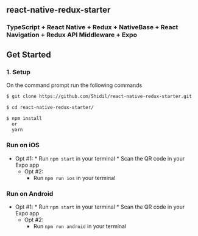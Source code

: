 
## react-native-redux-starter

### TypeScript + React Native + Redux + NativeBase + React Navigation + Redux API Middleware + Expo

## Get Started

### 1. Setup

On the command prompt run the following commands

```sh
$ git clone https://github.com/Shidil/react-native-redux-starter.git

$ cd react-native-redux-starter/

$ npm install
  or
  yarn
```

### Run on iOS

  * Opt #1:
		*	Run `npm start` in your terminal
		*	Scan the QR code in your Expo app
	*	Opt #2:
		*	Run `npm run ios` in your terminal

### Run on Android

  * Opt #1:
		*	Run `npm start` in your terminal
		*	Scan the QR code in your Expo app
	*	Opt #2:
		*	Run `npm run android` in your terminal
